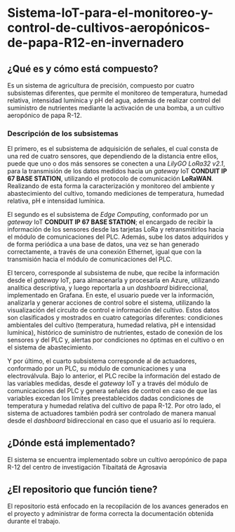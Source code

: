 # Sistema-IoT-para-el-monitoreo-y-control-de-cultivos-aeropónicos-de-papa-R12-en-invernadero

## ¿Qué es y cómo está compuesto?
Es un sistema de agricultura de precisión, compuesto por cuatro subsistemas diferentes, que permite el monitoreo de temperatura, humedad relativa, intensidad lumínica y pH del agua, además de realizar control del suministro de nutrientes mediante la activación de una bomba, a un cultivo aeropónico de papa R-12.

### Descripción de los subsistemas
El primero, es el subsistema de adquisición de señales, el cual consta de una red de cuatro sensores, que dependiendo de la distancia entre ellos, puede que uno o dos más sensores se conecten a una *LilyGO LoRa32 v2.1*, para la transmisión de los datos medidos hacia un *gateway* IoT **CONDUIT IP 67 BASE STATION**, utilizando el protocolo de comunicación **LoRaWAN**. Realizando de esta forma la caracterización y monitoreo del ambiente y abastecimiento del cultivo, tomando mediciones de temperatura, humedad relativa, pH e intensidad lumínica.

El segundo es el subsistema de *Edge Computing*, conformado por un *gateway* IoT **CONDUIT IP 67 BASE STATION**; el encargado de recibir la información de los sensores desde las tarjetas LoRa y retransmitirlos hacia el módulo de comunicaciones del PLC. Además, sube los datos adquiridos y de forma periódica a una base de datos, una vez se han generado correctamente, a través de una conexión Ethernet, igual que con la transmisión hacia el módulo de comunicaciones del PLC.

El tercero, corresponde al subsistema de nube, que recibe la información desde el *gateway* IoT, para almacenarla y procesarla en Azure, utilizando analítica descriptiva, y luego reportarla a un *dashboard* bidireccional, implementado en Grafana. En este, el usuario puede ver la información, analizarla y generar acciones de control sobre el sistema, utilizando la visualización del circuito de control e información del cultivo. Estos datos son clasificados y mostrados en cuatro categorías diferentes: condiciones ambientales del cultivo (temperatura, humedad relativa, pH e intensidad lumínica), histórico de suministro de nutrientes, estado de conexión de los sensores y del PLC y, alertas por condiciones no óptimas en el cultivo o en el sistema de abastecimiento.

Y por último, el cuarto subsistema corresponde al de actuadores, conformado por un PLC, su módulo de comunicaciones y una electroválvula. Bajo lo anterior, el PLC recibe la información del estado de las variables medidas, desde el *gateway* IoT y a través del módulo de comunicaciones del PLC y genera señales de control en caso de que las variables excedan los límites preestablecidos dadas condiciones de temperatura y humedad relativa del cultivo de papa R-12. Por otro lado, el sistema de actuadores también podrá ser controlado de manera manual desde el *dashboard* bidireccional en caso que el usuario así lo requiera.

## ¿Dónde está implementado?
El sistema se encuentra implementado sobre un cultivo aeropónico de papa R-12 del centro de investigación Tibaitatá de Agrosavia

## ¿El repositorio que función tiene?
El repositorio está enfocado en la recopilación de los avances generados en el proyecto y administrar de forma correcta la documentación obtenida durante el trabajo.
